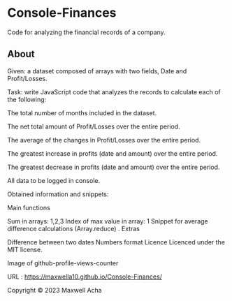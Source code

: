 # Console-Finances

Code for analyzing the financial records of a company.


## About


Given: a dataset composed of arrays with two fields, Date and Profit/Losses.

Task: write JavaScript code that analyzes the records to calculate each of the following:

 The total number of months included in the dataset.

 The net total amount of Profit/Losses over the entire period.

 The average of the changes in Profit/Losses over the entire period.

 The greatest increase in profits (date and amount) over the entire period.

 The greatest decrease in profits (date and amount) over the entire period.

All data to be logged in console.



Obtained information and snippets:

Main functions

Sum in arrays: 1,2,3
Index of max value in array: 1
Snippet for average difference calculations (Array.reduce) .
Extras

Difference between two dates
Numbers format
Licence
Licenced under the MIT license.

Image of github-profile-views-counter


URL : https://maxwella10.github.io/Console-Finances/



Copyright © 2023 Maxwell Acha

